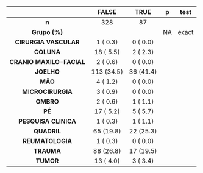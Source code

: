 

|           &nbsp;           |   FALSE    |   TRUE    |  p  |  test  |
|:--------------------------:|:----------:|:---------:|:---:|:------:|
|           **n**            |    328     |    87     |     |        |
|       **Grupo (%)**        |            |           | NA  | exact  |
|   **CIRURGIA VASCULAR**    |  1 ( 0.3)  | 0 ( 0.0)  |     |        |
|         **COLUNA**         | 18 ( 5.5)  | 2 ( 2.3)  |     |        |
|  **CRANIO MAXILO-FACIAL**  |  2 ( 0.6)  | 0 ( 0.0)  |     |        |
|         **JOELHO**         | 113 (34.5) | 36 (41.4) |     |        |
|          **MÃO**           |  4 ( 1.2)  | 0 ( 0.0)  |     |        |
|     **MICROCIRURGIA**      |  3 ( 0.9)  | 0 ( 0.0)  |     |        |
|         **OMBRO**          |  2 ( 0.6)  | 1 ( 1.1)  |     |        |
|           **PÉ**           | 17 ( 5.2)  | 5 ( 5.7)  |     |        |
|    **PESQUISA CLINICA**    |  1 ( 0.3)  | 1 ( 1.1)  |     |        |
|        **QUADRIL**         | 65 (19.8)  | 22 (25.3) |     |        |
|      **REUMATOLOGIA**      |  1 ( 0.3)  | 0 ( 0.0)  |     |        |
|         **TRAUMA**         | 88 (26.8)  | 17 (19.5) |     |        |
|         **TUMOR**          | 13 ( 4.0)  | 3 ( 3.4)  |     |        |

